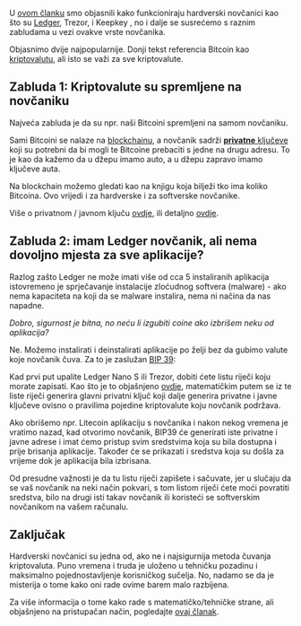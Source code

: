 U [ovom članku][hw wallets] smo objasnili kako funkcioniraju hardverski novčanici  kao što su [Ledger][ledger], Trezor, i Keepkey , no i dalje se susrećemo s raznim zabludama u vezi ovakve vrste novčanika. 

Objasnimo dvije najpopularnije. Donji tekst referencia Bitcoin kao [kriptovalutu][cc], ali isto se važi za sve kriptovalute.

##  Zabluda 1: Kriptovalute su spremljene na novčaniku

Najveća zabluda je da su npr. naši Bitcoini spremljeni na samom novčaniku.

Sami Bitcoini se nalaze na [blockchainu][blockchain], a novčanik sadrži [**privatne** ključeve][privkey] koji su potrebni da bi mogli te Bitcoine prebaciti s jedne na drugu adresu. To je kao da kažemo da u džepu imamo auto, a u džepu zapravo imamo ključeve auta.

Na blockchain  možemo gledati kao na knjigu koja bilježi tko ima koliko Bitcoina. Ovo vrijedi i za hardverske i za softverske novčanike.

Više o privatnom / javnom ključu [ovdje][privkey], ili detaljno [ovdje][blockchain].

## Zabluda 2: imam Ledger novčanik, ali nema dovoljno mjesta za sve aplikacije?

Razlog zašto Ledger ne može imati više od cca 5 instaliranih aplikacija istovremeno je sprječavanje instalacije zloćudnog softvera (malware) - ako nema kapaciteta na koji da se malware instalira, nema ni načina da nas napadne.

_Dobro, sigurnost je bitna, no neću li izgubiti coine ako izbrišem neku od aplikacija?_

Ne. Možemo instalirati i deinstalirati aplikacije po želji bez da gubimo valute koje novčanik čuva. Za to je zaslužan [BIP 39]:

Kad prvi put upalite Ledger Nano S ili Trezor, dobiti ćete listu riječi koju morate zapisati. Kao što je to objašnjeno [ovdje][hw wallets], matematičkim putem se iz te liste riječi generira glavni privatni ključ koji dalje generira privatne i javne ključeve ovisno o pravilima pojedine kriptovalute koju novčanik podržava.

Ako obrišemo npr. Litecoin aplikaciju s novčanika i nakon nekog vremena je vratimo nazad, kad otvorimo novčanik, BIP39 će generirati iste privatne i javne adrese i imat ćemo pristup svim sredstvima koja su bila dostupna i prije brisanja aplikacije. Također će se prikazati i sredstva koja su došla za vrijeme dok je aplikacija bila izbrisana.

Od presudne važnosti je da tu listu riječi zapišete i sačuvate, jer u slučaju da se vaš novčanik na neki način pokvari, s tom listom riječi ćete moći povratiti sredstva, bilo na drugi isti takav novčanik ili koristeći se softverskim novčanikom na vašem računalu.

## Zaključak

Hardverski novčanici su jedna od, ako ne i najsigurnija metoda čuvanja kriptovaluta. Puno vremena i truda je uloženo u tehničku pozadinu i maksimalno pojednostavljenje korisničkog sučelja. No, nadamo se da je misterija o tome kako oni rade ovime barem malo razbijena.

Za više informacija o tome kako rade s matematičko/tehničke strane, ali objašnjeno na pristupačan način, pogledajte [ovaj članak][hw wallets].

[hw wallets]:https://bitfalls.com/hr/2017/09/08/hardware-wallets-like-ledger-nano-s-work/
[blockchain]:https://bitfalls.com/hr/2017/08/20/blockchain-explained-blockchain-works/
[BIP 39]:https://github.com/bitcoin/bips/blob/master/bip-0039.mediawiki
[privkey]: https://bitfalls.com/hr/glossary/#private-key
[ledger]: https://bitfalls.com/shop/ledger-nano-s-bitfalls-3/
[cc]: https://bitfalls.com/hr/2017/08/20/cryptocurrency/
[safe]: https://bitfalls.com/hr/2017/09/08/best-ways-protect-cryptocurrency-wallet/
